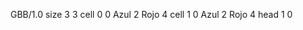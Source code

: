 <gs-board without-header> GBB/1.0
size 3 3
cell 0 0 Azul 2 Rojo 4
cell 1 0 Azul 2 Rojo 4
head 1 0
 </gs-board>